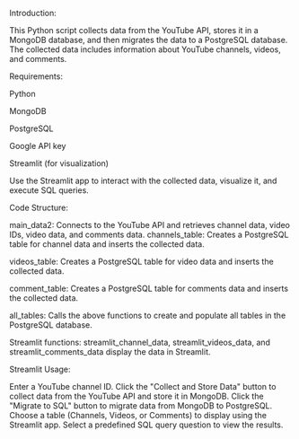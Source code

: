 Introduction:

This Python script collects data from the YouTube API, stores it in a MongoDB database, and then migrates the data to a PostgreSQL database. The collected data includes information about YouTube channels, videos, and comments.

Requirements:

Python

MongoDB

PostgreSQL

Google API key

Streamlit (for visualization)


Use the Streamlit app to interact with the collected data, visualize it, and execute SQL queries.

Code Structure:

main_data2: Connects to the YouTube API and retrieves channel data, video IDs, video data, and comments data.
channels_table: Creates a PostgreSQL table for channel data and inserts the collected data.

videos_table: Creates a PostgreSQL table for video data and inserts the collected data.

comment_table: Creates a PostgreSQL table for comments data and inserts the collected data.

all_tables: Calls the above functions to create and populate all tables in the PostgreSQL database.

Streamlit functions: streamlit_channel_data, streamlit_videos_data, and streamlit_comments_data display the data in Streamlit.

Streamlit Usage:

Enter a YouTube channel ID.
Click the "Collect and Store Data" button to collect data from the YouTube API and store it in MongoDB.
Click the "Migrate to SQL" button to migrate data from MongoDB to PostgreSQL.
Choose a table (Channels, Videos, or Comments) to display using the Streamlit app.
Select a predefined SQL query question to view the results.
